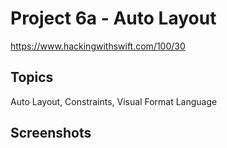 # Project 6a - Auto Layout

https://www.hackingwithswift.com/100/30

## Topics

Auto Layout, Constraints, Visual Format Language

## Screenshots

